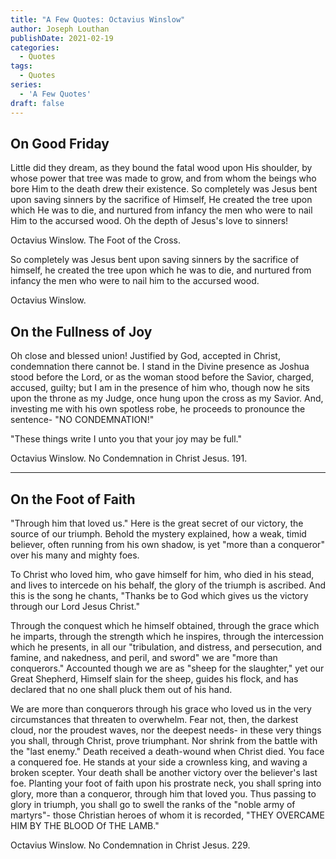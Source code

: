 ```yaml
---
title: "A Few Quotes: Octavius Winslow"
author: Joseph Louthan
publishDate: 2021-02-19
categories:
  - Quotes
tags:
  - Quotes
series:
  - 'A Few Quotes'
draft: false
---
```


## On Good Friday

Little did they dream, as they bound the fatal wood upon His shoulder, by whose power that tree was made to grow, and from whom the beings who bore Him to the death drew their existence. So completely was Jesus bent upon saving sinners by the sacrifice of Himself, He created the tree upon which He was to die, and nurtured from infancy the men who were to nail Him to the accursed wood. Oh the depth of Jesus's love to sinners!

Octavius Winslow. The Foot of the Cross.

So completely was Jesus bent upon saving sinners by the sacrifice of himself, he created the tree upon which he was to die, and nurtured from infancy the men who were to nail him to the accursed wood.

Octavius Winslow.

## On the Fullness of Joy

Oh close and blessed union! Justified by God, accepted in Christ, condemnation there cannot be. I stand in the Divine presence as Joshua stood before the Lord, or as the woman stood before the Savior, charged, accused, guilty; but I am in the presence of him who, though now he sits upon the throne as my Judge, once hung upon the cross as my Savior. And, investing me with his own spotless robe, he proceeds to pronounce the sentence- "NO CONDEMNATION!"

"These things write I unto you that your joy may be full."

Octavius Winslow. No Condemnation in Christ Jesus. 191.

---

## On the Foot of Faith

"Through him that loved us." Here is the great secret of our victory, the source of our triumph. Behold the mystery explained, how a weak, timid believer, often running from his own shadow, is yet "more than a conqueror" over his many and mighty foes. 

To Christ who loved him, who gave himself for him, who died in his stead, and lives to intercede on his behalf, the glory of the triumph is ascribed. And this is the song he chants, "Thanks be to God which gives us the victory through our Lord Jesus Christ." 

Through the conquest which he himself obtained, through the grace which he imparts, through the strength which he inspires, through the intercession which he presents, in all our "tribulation, and distress, and persecution, and famine, and nakedness, and peril, and sword" we are "more than conquerors." Accounted though we are as "sheep for the slaughter," yet our Great Shepherd, Himself slain for the sheep, guides his flock, and has declared that no one shall pluck them out of his hand. 

We are more than conquerors through his grace who loved us in the very circumstances that threaten to overwhelm. Fear not, then, the darkest cloud, nor the proudest waves, nor the deepest needs- in these very things you shall, through Christ, prove triumphant. Nor shrink from the battle with the "last enemy." Death received a death-wound when Christ died. You face a conquered foe. He stands at your side a crownless king, and waving a broken scepter. Your death shall be another victory over the believer's last foe. Planting your foot of faith upon his prostrate neck, you shall spring into glory, more than a conqueror, through him that loved you. Thus passing to glory in triumph, you shall go to swell the ranks of the "noble army of martyrs"- those Christian heroes of whom it is recorded, "THEY OVERCAME HIM BY THE BLOOD Of THE LAMB."

Octavius Winslow. No Condemnation in Christ Jesus. 229.
